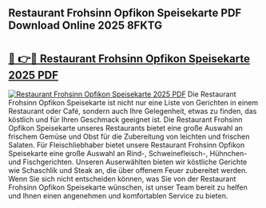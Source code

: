 ## Restaurant Frohsinn Opfikon Speisekarte PDF Download Online 2025 8FKTG

# <h2><a href="http://gca09jc.nevu.top/?p=Restaurant+Frohsinn+Opfikon+Speisekarte">🔗 👉🔴 Restaurant Frohsinn Opfikon Speisekarte 2025 PDF</a></h2>

[![Restaurant Frohsinn Opfikon Speisekarte 2025 PDF](https://i.imgur.com/dBaPXMq.png)](http://gca09jc.nevu.top/?p=Restaurant+Frohsinn+Opfikon+Speisekarte)
Die Restaurant Frohsinn Opfikon Speisekarte ist nicht nur eine Liste von Gerichten in einem Restaurant oder Café, sondern auch Ihre Gelegenheit, etwas zu finden, das köstlich und für Ihren Geschmack geeignet ist. Die Restaurant Frohsinn Opfikon Speisekarte unseres Restaurants bietet eine große Auswahl an frischem Gemüse und Obst für die Zubereitung von leichten und frischen Salaten. Für Fleischliebhaber bietet unsere Restaurant Frohsinn Opfikon Speisekarte eine große Auswahl an Rind-, Schweinefleisch-, Hühnchen- und Fischgerichten. Unseren Auserwählten bieten wir köstliche Gerichte wie Schaschlik und Steak an, die über offenem Feuer zubereitet werden. Wenn Sie sich nicht entscheiden können, was Sie von der Restaurant Frohsinn Opfikon Speisekarte wünschen, ist unser Team bereit zu helfen und Ihnen einen angenehmen und komfortablen Service zu bieten.
